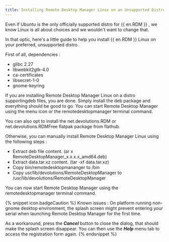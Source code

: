 ```yaml
---
title: Installing Remote Desktop Manager Linux on an Unsupported Distro
---
```

Even if Ubuntu is the only officially supported distro for {{ en.RDM }} , we know Linux is all about choices and we wouldn't want to change that.  

In that optic, here's a little guide to help you install {{ en.RDM }} Linux on your preferred, unsupported distro.  

First of all, dependencies :  

* glibc 2.27
* libwebkit2gtk-4.0
* ca-certificates
* libsecret-1-0
* gnome-keyring  

If you are installing Remote Desktop Manager Linux on a distro supportingdeb files, you are done. Simply install the deb package and everything should be good to go. You can start Remote Desktop Manager using the menu icon or the remotedesktopmanager terminal command.  

You can also opt to install the net.devolutions.RDM or net.devolutions.RDMFree flatpak package from flathub.  

Otherwise, you can manually install Remote Desktop Manager Linux using the following steps :  

* Extract deb file content. (ar x RemoteDesktopManager_x.x.x.x_amd64.deb)
* Extract data.tar.xz content. (tar -xf data.tar.xz)
* Copy bin/remotedesktopmananger to /bin
* Copy usr/lib/devolutions/RemoteDesktopManager to /usr/lib/devolutions/RemoteDesktopManager  

You can now start Remote Desktop Manager using the remotedesktopmanager terminal command.  

{% snippet icon.badgeCaution %}
Known issues : On platform running non-gnome desktop environment, the splash screen might prevent entering your serial when launching Remote Desktop Manager for the first time.  

As a workaround, press the ***Cancel*** button to close the dialog, that should make the splash screen disappear. You can then use the ***Help*** menu tab to access the registration form again.
{% endsnippet %}
